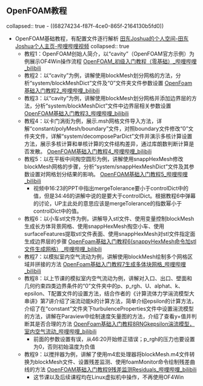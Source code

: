 ## OpenFOAM教程
collapsed:: true
	- ((68274234-f87f-4ce0-865f-2164130b5fd0))
- OpenFOAM基础教程，有配置文件逐行解析 [田东Joshua的个人空间-田东Joshua个人主页-哔哩哔哩视频](https://space.bilibili.com/521006443/lists/2927928?type=series)
  collapsed:: true
	- 教程1：OpenFOAM创始人简介，以“cavity”（OpenFOAM官方示例）为例展示OF4Win操作流程 [OpenFOAM_初级入门教程（零基础）_哔哩哔哩_bilibili](https://www.bilibili.com/video/BV1m3411f7eK/?spm_id_from=333.1387.collection.video_card.click)
	- 教程2：以“cavity”为例，讲解使用blockMesh划分网格的方法，分析“system/blockMeshDict”文件及“0”文件夹文件参数设置 [OpenFoam基础入门教程2_哔哩哔哩_bilibili](https://www.bilibili.com/video/BV1RD4y1s7Bg/?spm_id_from=333.788.recommend_more_video.-1)
	- 教程3：以“cavity”为例，讲解使用blockMesh划分网格并添加边界层的方法，分析“system/blockMeshDict”文件中边界层相关参数设置 [OpenFOAM基础入门教程3_哔哩哔哩_bilibili](https://www.bilibili.com/video/BV18M411r7YR/?spm_id_from=333.788.recommend_more_video.1)
	- 教程4：以卡门涡街为例，展示.msh网格文件导入方法，详解“constant/polyMesh/boundary”文件，对照boundary文件修改“0”文件夹文件，详解“system/decomposeParDict”文件并演示多核计算设置方法，展示多核计算和单核计算的文件结构差异，通过库朗数判断计算是否发散。 [OpenFOAM基础入门教程4_哔哩哔哩_bilibili](https://www.bilibili.com/video/BV1X3411f7E6/?spm_id_from=333.788.recommend_more_video.-1)
	- 教程5：以在平板中间掏空圆形为例，讲解使用snappHexMesh修改blockMesh网格的步骤，分析“system/snappHexMeshDict”文件及其参数设置对网格划分结果的影响。 [OpenFOAM基础入门教程5_哔哩哔哩_bilibili](https://www.bilibili.com/video/BV1ZW4y1H7vc/?spm_id_from=333.788.recommend_more_video.2)
		- 视频中16:23的PPT中指出mergeTolerance要小于controlDict中的值，但是34:46的讲解中说的是要大于controlDict。根据教程6中弹幕的讨论，UP主此处的意思应该是mergeTolerance的指数幂小于controlDict中的值。
	- 教程6：以小车stl文件为例，讲解导入stl文件、使用变量控制blockMesh生成长方体背景网格、使用snappHexMesh掏空小车、使用surfaceFeatures提取stl文件表面、使用snappHexMesh对stl文件指定面生成边界层的步骤 [OpenFoam基础入门教程6(snappyHexMesh命令加stl文件生成网格）_哔哩哔哩_bilibili](https://www.bilibili.com/video/BV1d24y1k7dq/?spm_id_from=333.788.recommend_more_video.1)
	- 教程7：以模拟室内空气流动为例，讲解使用blockMesh绘制多个网格区域并拼接的方法 [OpenFoam基础入门教程7生成多体块网格_哔哩哔哩_bilibili](https://www.bilibili.com/video/BV1rM411U7jk/?spm_id_from=333.788.player.player_end_recommend_autoplay)
	- 教程8：以上节课的模拟室内空气流动为例，讲解对入口、出口、壁面和几何约束四类边界条件的“0”文件夹中的p、p_rgh、U、alphat、k、epsilon、T配置文件的设置方法，结合作者的《计算流体力学湍流模型大串讲》第7讲介绍了湍流动能k的计算方法，简单介绍epsilon的计算方法，介绍了在“constant”文件夹下turbulenceProperties文件中设置湍流模型的方法，讲解在Paraview中绘制速度矢量图的方法，介绍了查看y+值并判断其是否合理的方法 [OpenFoam基础入门教程8RNGkepsilon湍流模型，室内空气流动_哔哩哔哩_bilibili](https://www.bilibili.com/video/BV1GV4y1A7Hc/?spm_id_from=333.788.recommend_more_video.-1)
		- 前面的参数设置有误，从46:20开始修正错误；p_rgh的压力也要设置为0，否则初始温度为负值
	- 教程9：以搅拌器为例，讲解了使用m4宏处理器将blockMesh.m4文件转换为blockMesh文件、设置残差监测、使用foamMonitor命令绘制残差曲线的方法 [OpenFOAM基础入门教程9残差监测Residuals_哔哩哔哩_bilibili](https://www.bilibili.com/video/BV1v3411m7YN?spm_id_from=333.788.player.player_end_recommend)
		- 这节课以及后续课程均在Linux虚拟机中操作，不再使用OF4Win